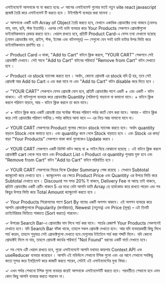 এসাইনমেন্টে আপনাকে যা যা করতে হবেঃ
✓ আগের এসাইনমেন্ট গুলোর মতই নতুন vite react javascript প্রজেক্ট তৈরি করে এসাইনমেন্ট টি করতে হবে । টাইপস্ক্রিপ্ট ব্যবহার করা যাবেনা ।

✓ আপনাকে একটি ডামি Array of Object তৈরি করতে হবে, যেখানে একাধিক প্রোডাক্টের তথ্য থাকবে (যেমনঃ নাম, দাম, ছবি, স্টক ইত্যাদি)। এরপর সেই ডাটা ব্যবহার করে Your Products সেকশনে প্রোডাক্টগুলো ডাইনামিকভাবে রেন্ডার করতে হবে। খেয়াল রাখতে হবে, প্রতিটি Product Card-এ যেসব তথ্য দেখানো হয়েছে (যেমন প্রোডাক্টের নাম, প্রাইস, স্টক, ইমেজ এবং বাটনসমূহ) — সেগুলো যেন সবই ডামি ডাটার উপর ভিত্তি করে ডাইনামিকভাবে প্রদর্শিত হয় ।

✓ Product Card এ থাকা, "Add to Cart" বাটনে ক্লিক করলে, "YOUR CART" সেকশনে সেই প্রোডাক্টটি দেখাবে। সেই সাথে "Add to Cart" বাটনের পরিবর্তে "Remove from Cart" বাটন দেখাতে হবে ।

✓ Product এর stock ম্যানেজ করতে হবে । অর্থাৎ, কোনো প্রোডাক্ট এর stock যদি 0 হয়, তবে সেই প্রোডাক্ট আর Add to Cart এ এড করা যাবে না এবং "Add to Cart" বাটন disable করে দিতে হবে ।

✓ "YOUR CART" সেকশনে যেসব প্রোডাক্ট যোগ হবে, প্রতিটি প্রোডাক্টের পাশে একটি + এবং একটি - বাটন থাকবে। এই বাটনগুলো ব্যবহার করে প্রোডাক্টের Quantity (পরিমাণ) বাড়ানো বা কমানো যাবে। + বাটনে ক্লিক করলে পরিমাণ বাড়বে, আর - বাটনে ক্লিক করলে তা কমে যাবে।

✓ + বাটনে ক্লিক করে একটি প্রোডাক্ট তার সর্বোচ্চ স্টকের পরিমাণ পর্যন্ত কার্টে যোগ করা যাবে। আবার - বাটনে ক্লিক করে সেই প্রোডাক্টের পরিমাণ সর্বনিম্ন ১ পর্যন্ত কমিয়ে আনা যাবে — এর নিচে আর নামানো যাবে না।

✓ YOUR CART সেকশনের Product গুলোর ক্ষেত্রেও stock ম্যানেজ করতে হবে। অর্থাৎ quantity বাড়লে Stock থেকে কমাতে হবে। এবং quantity কমে গেলে Stock বাড়াতে হবে । এবং Stock এর কমা/বাড়া "Your Products" সেকশনে থাকা কার্ড গুলোকেও Update করবে ।

✓ YOUR CART সেকশনে একটি ডিলিট বাটন আছে যা × সাইন দিয়ে বোঝানো হয়েছে । এই বাটনে ক্লিক করলে প্রোডাক্টটি cart থেকে সরে যাবে এবং Product List এ Product এর quantity পুনরায় যুক্ত হবে এবং "Remove from Cart" বাটন "Add to Cart" বাটনে পরিবর্তিত হবে ।

✓ YOUR CART সেকশনের নিচের দিকে Order Summary পেজ রয়েছে । সেখানে Subtotal ক্যাল্কুলেট করে দেখাতে হবে । ক্যাল্কুলেশন এর ক্ষেত্রে Product Price এবং Quantity এর উপরে ভিত্তি করে Subtotal দেখাতে হবে । Discount সব সময় 20% ই থাকবে, Delivery Fee যা আছে তাই থাকবে, প্রতিটা প্রোডাক্টের একটি রেটিং থাকবে 5 এর মধ্যে যেটা আপনি ডামি Array তে হার্ডকোড করে রাখতে পারেন এবং সব কিছুর উপরে ভিত্তি করে Total Amount ক্যাল্কুলেট করতে হবে ।

✓ Your Products শিরোনামের পাশে Sort By নামের একটি অপশন থাকবে। এই অপশন ব্যবহার করে আপনি প্রোডাক্টগুলোকে Popularity (জনপ্রিয়তা), Newest (নতুনত্ব) এবং Price (মূল্য) – এই তিনটি ক্রাইটেরিয়ার ভিত্তিতে সাজাতে (Sort করতে) পারবেন।

✓ উপরের Search Bar-এ প্রোডাক্টের নাম লিখে সার্চ করা যাবে। সার্চের রেজাল্ট Your Products সেকশনেই দেখাতে হবে। যদি Search Bar ফাঁকা থাকে, তাহলে সকল প্রোডাক্ট দেখাতে হবে। আর যদি ব্যবহারকারী কিছু লিখে সার্চ করেন, তাহলে শুধুমাত্র সেই প্রোডাক্টগুলো দেখাতে হবে যেগুলোর টাইটেলে সার্চ করা শব্দটি মিলে। যদি কোনো প্রোডাক্টই মিলে না যায়, তাহলে প্রোডাক্ট কার্ডের পরিবর্তে "Not Found" ধরনের একটি বার্তা দেখাতে হবে।

✓ সব শেষে এটি খেয়াল রাখতে হবে, পুরো এসাইনমেন্টে আপনি যথাযত জায়গায় Context API এবং useReducer ব্যবহার করেছেন । আপনি এই মডিউলে শেখানো টপিক গুলো এবং এর আগে শেখানো সবকিছু কতো সুন্দর করে ইমপ্লিমেন্ট করে কাজটি করতে পারেন, সেটাই এই এসাইনমেন্টের মুখ্য বিষয়।

✓ এখন পর্যন্ত শেখানো টপিক গুলো ব্যবহার করেই আপনাকে এসাইনমেন্টটি করতে হবে। পরবর্তীতে শেখানো হবে এমন কোন কিছু আপনি ব্যবহার করতে পারবেন না।